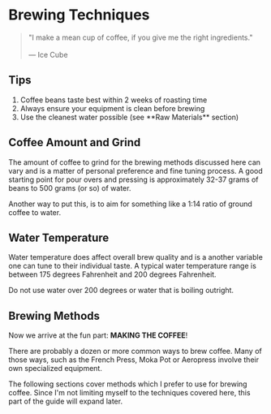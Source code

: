 # Brewing Techniques

> "I make a mean cup of coffee, if you give me the right ingredients."<br>
><br>
> — Ice Cube

## Tips

<div class="alert alert-info">
  <ol>
    <li>Coffee beans taste best within 2 weeks of roasting time</li>
    <li>Always ensure your equipment is clean before brewing</li>
    <li>Use the cleanest water possible (see **Raw Materials** section)</li>
  </ol>
</div>

## Coffee Amount and Grind

The amount of coffee to grind for the brewing methods discussed here can vary
and is a matter of personal preference and fine tuning process. A good
starting point for pour overs and pressing is approximately 32-37 grams of
beans to 500 grams (or so) of water.

Another way to put this, is to aim for something like a 1:14 ratio of ground
coffee to water.

## Water Temperature

Water temperature does affect overall brew quality and is a another variable
one can tune to their individual taste. A typical water temperature range
is between 175 degrees Fahrenheit and 200 degrees Fahrenheit.

Do not use water over 200 degrees or water that is boiling outright.

## Brewing Methods

Now we arrive at the fun part: **MAKING THE COFFEE**!

There are probably a dozen or more common ways to brew coffee. Many of
those ways, such as the French Press, Moka Pot or Aeropress involve their own
specialized equipment.

The following sections cover methods which I prefer to use for brewing coffee.
Since I'm not limiting myself to the techniques covered here, this part of
the guide will expand later.
